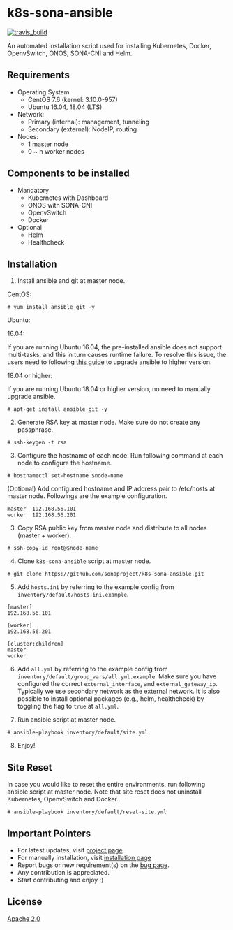# k8s-sona-ansible
[![travis_build](https://travis-ci.org/sonaproject/k8s-sona-ansible.svg?branch=master)](https://travis-ci.org/sonaproject/k8s-sona-ansible)

An automated installation script used for installing Kubernetes, Docker, OpenvSwitch, ONOS, SONA-CNI and Helm.

## Requirements
- Operating System
  - CentOS 7.6 (kernel: 3.10.0-957)
  - Ubuntu 16.04, 18.04 (LTS)
- Network:
  - Primary (internal): management, tunneling
  - Secondary (external): NodeIP, routing
- Nodes: 
  - 1 master node
  - 0 ~ n worker nodes
  
## Components to be installed
- Mandatory
  - Kubernetes with Dashboard
  - ONOS with SONA-CNI
  - OpenvSwitch
  - Docker
- Optional
  - Helm
  - Healthcheck

## Installation
1. Install ansible and git at master node.

CentOS:
```
# yum install ansible git -y
```
Ubuntu:

16.04:

If you are running Ubuntu 16.04, the pre-installed ansible does not support multi-tasks, and this in turn causes runtime failure. To resolve this issue, the users need to following [this guide](https://github.com/sonaproject/k8s-sona-ansible/wiki/Guides-of-upgrading-ansible-package-on-Ubuntu-16.04) to upgrade ansible to higher version.

18.04 or higher:

If you are running Ubuntu 18.04 or higher version, no need to manually upgrade ansible.
```
# apt-get install ansible git -y
```

2. Generate RSA key at master node. Make sure do not create any passphrase.
```
# ssh-keygen -t rsa
```

3. Configure the hostname of each node. Run following command at each node to configure the hostname.
```
# hostnamectl set-hostname $node-name
```
(Optional) Add configured hostname and IP address pair to /etc/hosts at master node.
Followings are the example configuration.
```
master  192.168.56.101
worker  192.168.56.201
```

3. Copy RSA public key from master node and distribute to all nodes (master + worker).
```
# ssh-copy-id root@$node-name
```

4. Clone ```k8s-sona-ansible``` script at master node.
```
# git clone https://github.com/sonaproject/k8s-sona-ansible.git
```

5. Add ```hosts.ini``` by referring to the example config from ```inventory/default/hosts.ini.example```.
```
[master]
192.168.56.101

[worker]
192.168.56.201

[cluster:children]
master
worker
```

6. Add ```all.yml``` by referring to the example config from ```inventory/default/group_vars/all.yml.example```.
Make sure you have configured the correct ```external_interface```, and ```external_gateway_ip```. Typically we use secondary network as the external network. It is also possible to install optional packages (e.g., helm, healthcheck) by toggling the flag to ```true``` at ```all.yml```.

7. Run ansible script at master node.
```
# ansible-playbook inventory/default/site.yml
```

8. Enjoy!

## Site Reset
In case you would like to reset the entire environments, run following ansible script at master node.
Note that site reset does not uninstall Kubernetes, OpenvSwitch and Docker.
```
# ansible-playbook inventory/default/reset-site.yml
```

## Important Pointers
* For latest updates, visit [project page](https://github.com/sonaproject/sona-cni).
* For manually installation, visit [installation page](https://wiki.onosproject.org/display/ONOS/SONA-CNI+Installation)
* Report bugs or new requirement(s) on the [bug page](https://github.com/sonaproject/k8s-sona-ansible/issues).
* Any contribution is appreciated.
* Start contributing and enjoy ;)

## License
[Apache 2.0](https://github.com/sonaproject/k8s-sona-ansible/blob/master/LICENSE)
